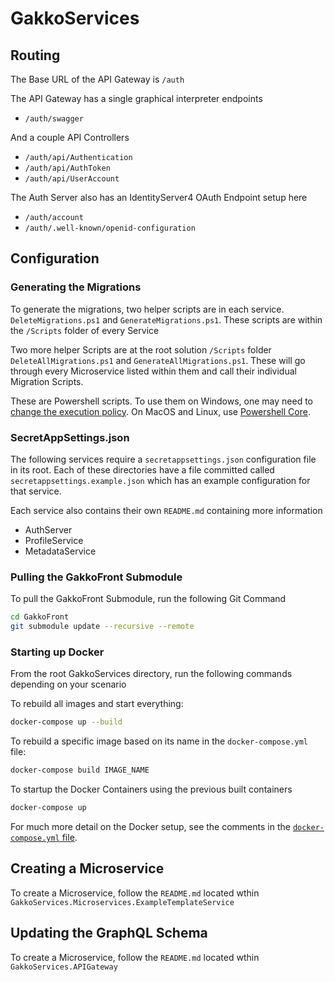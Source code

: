 # GakkoServices

## Routing

The Base URL of the API Gateway is `/auth`

The API Gateway has a single graphical interpreter endpoints

* `/auth/swagger`

And a couple API Controllers

* `/auth/api/Authentication`
* `/auth/api/AuthToken`
* `/auth/api/UserAccount`

The Auth Server also has an IdentityServer4 OAuth Endpoint setup here

* `/auth/account`
* `/auth/.well-known/openid-configuration`

## Configuration

### Generating the Migrations

To generate the migrations, two helper scripts are in each service. `DeleteMigrations.ps1` and `GenerateMigrations.ps1`. These scripts are within the `/Scripts` folder of every Service

Two more helper Scripts are at the root solution `/Scripts` folder `DeleteAllMigrations.ps1` and `GenerateAllMigrations.ps1`. These will go through every Microservice listed within them and call their individual Migration Scripts.

These are Powershell scripts. To use them on Windows, one may need to
[change the execution policy](https://docs.microsoft.com/en-us/powershell/module/microsoft.powershell.security/set-executionpolicy?view=powershell-6). On MacOS and Linux, use [Powershell Core](https://github.com/PowerShell/PowerShell).

### SecretAppSettings.json

The following services require a `secretappsettings.json` configuration file in its root. Each of these directories have a file committed called `secretappsettings.example.json` which has an example configuration for that service. 

Each service also contains their own `README.md` containing more information

* AuthServer
* ProfileService
* MetadataService

### Pulling the GakkoFront Submodule

To pull the GakkoFront Submodule, run the following Git Command

```sh
cd GakkoFront
git submodule update --recursive --remote
```

### Starting up Docker

From the root GakkoServices directory, run the following commands depending on your scenario

To rebuild all images and start everything:

```sh
docker-compose up --build
```

To rebuild a specific image based on its name in the `docker-compose.yml` file:

```sh
docker-compose build IMAGE_NAME
```

To startup the Docker Containers using the previous built containers

```sh
docker-compose up
```

For much more detail on the Docker setup, see the comments in the [`docker-compose.yml` file](https://github.com/TeamTomodachi/GakkoServices/blob/master/docker-compose.yml).

## Creating a Microservice

To create a Microservice, follow the `README.md` located wthin `GakkoServices.Microservices.ExampleTemplateService`

## Updating the GraphQL Schema

To create a Microservice, follow the `README.md` located wthin `GakkoServices.APIGateway`
